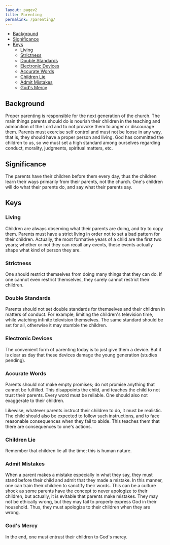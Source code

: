 ```yaml
---
layout: pagev2
title: Parenting
permalink: /parenting/
---
```

- [Background](#background)
- [Significance](#significance)
- [Keys](#keys)
  - [Living](#living)
  - [Strictness](#strictness)
  - [Double Standards](#double-standards)
  - [Electronic Devices](#electronic-devices)
  - [Accurate Words](#accurate-words)
  - [Children Lie](#children-lie)
  - [Admit Mistakes](#admit-mistakes)
  - [God's Mercy](#gods-mercy)

  
## Background

Proper parenting is responsible for the next generation of the church. The main things parents should do is nourish their children in the teaching and admonition of the Lord and to not provoke them to anger or discourage them. Parents must exercise self control and must not be loose in any way, that is, they should have a proper person and living. God has committed the children to us, so we must set a high standard among ourselves regarding conduct, morality, judgments, spiritual matters, etc.

## Significance

The parents have their children before them every day, thus the children learn their ways primarily from their parents, not the church. One's children will do what their parents do, and say what their parents say.

## Keys

### Living

Children are always observing what their parents are doing, and try to copy them. Parents must have a strict living in order not to set a bad pattern for their children. Actually, the most formative years of a child are the first two years; whether or not they can recall any events, these events actually shape what kind of person they are. 

### Strictness

One should restrict themselves from doing many things that they can do. If one cannot even restrict themselves, they surely cannot restrict their children. 

### Double Standards

Parents should not set double standards for themselves and their children in matters of conduct. For example, limiting the children's television time, while watching infinite television themselves. The same standard should be set for all, otherwise it may stumble the children. 

### Electronic Devices

The convenient form of parenting today is to just give them a device. But it is clear as day that these devices damage the young generation (studies pending).

### Accurate Words

Parents should not make empty promises; do not promise anything that cannot be fulfilled. This disappoints the child, and teaches the child to not trust their parents. Every word must be reliable. One should also not exaggerate to their children.

Likewise, whatever parents instruct their children to do, it must be realistic. The child should also be expected to follow such instructions, and to face reasonable consequences when they fail to abide. This teaches them that there are consequences to one's actions.

### Children Lie

Remember that children lie all the time; this is human nature. 

### Admit Mistakes

When a parent makes a mistake especially in what they say, they must stand before their child and admit that they made a mistake. In this manner, one can train their children to sanctify their words. This can be a culture shock as some parents have the concept to never apologize to their children, but actually, it is evitable that parents make mistakes. They may not be ethically wrong, but they may fail to properly express God in their household. Thus, they must apologize to their children when they are wrong.

### God's Mercy

In the end, one must entrust their children to God's mercy. 
